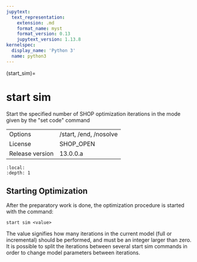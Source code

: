 ```yaml
---
jupytext:
  text_representation:
    extension: .md
    format_name: myst
    format_version: 0.13
    jupytext_version: 1.13.8
kernelspec:
  display_name: 'Python 3'
  name: python3
---
```


(start_sim)=
# start sim
Start the specified number of SHOP optimization iterations in the mode given by the "set code" command

|   |   |
|---|---|
|Options|/start, /end, /nosolve|
|License|SHOP_OPEN|
|Release version|13.0.0.a|

```{contents}
:local:
:depth: 1
```

## Starting Optimization
After the preparatory work is done, the optimization procedure is started with the command:
```
start sim <value>
```

The value signifies how many iterations in the current model (full or incremental) should be performed, and must be an integer larger than zero. It is possible to split the iterations between several start sim commands in order to change model parameters between iterations.



